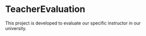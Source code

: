 # TeacherEvaluation

This project is developed to evaluate our specific instructor in our university. 
